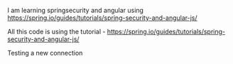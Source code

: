 I am learning springsecurity and angular using https://spring.io/guides/tutorials/spring-security-and-angular-js/

All this code is using the tutorial - https://spring.io/guides/tutorials/spring-security-and-angular-js/

Testing a new connection
